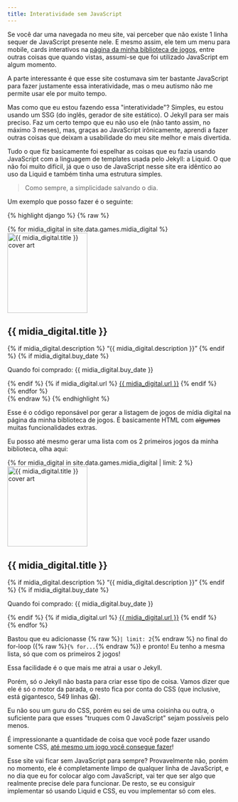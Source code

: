 ```yaml
---
title: Interatividade sem JavaScript
---
```


Se você dar uma navegada no meu site, vai perceber que não existe 1 linha
sequer de JavaScript presente nele. E mesmo assim, ele tem um menu para mobile,
cards interativos na [página da minha biblioteca de jogos](/games), entre
outras coisas que quando vistas, assumi-se que foi utilizado JavaScript em
algum momento.

A parte interessante é que esse site costumava sim ter bastante JavaScript para
fazer justamente essa interatividade, mas o meu autismo não me permite usar ele
por muito tempo.

Mas como que eu estou fazendo essa "interatividade"? Simples, eu estou usando
um SSG (do inglês, gerador de site estático). O Jekyll para ser mais preciso.
Faz um certo tempo que eu não uso ele (não tanto assim, no máximo 3 meses),
mas, graças ao JavaScript irônicamente, aprendi a fazer outras coisas que
deixam a usabilidade do meu site melhor e mais divertida.

Tudo o que fiz basicamente foi espelhar as coisas que eu fazia usando
JavaScript com a linguagem de templates usada pelo Jekyll: a Liquid. O que não
foi muito difícil, já que o uso de JavaScript nesse site era idêntico ao uso da
Liquid e também tinha uma estrutura simples.

> Como sempre, a simplicidade salvando o dia.

Um exemplo que posso fazer é o seguinte:

{% highlight django %}
{% raw %}
<div class="game_collection">
{% for midia_digital in site.data.games.midia_digital %}
    <div class="game" id="{{ midia_digital.title | slugify }}">
    <a href="#{{ midia_digital.title | slugify }}">
        <img
            alt="{{ midia_digital.title }} cover art"
            width="180"
            height="180"
            loading="lazy"
            src="{{ midia_digital.cover }}">
    </a>
        <hgroup class="game_info">
            <h2>{{ midia_digital.title }}</h2>
            {% if midia_digital.description %}
                <q>{{ midia_digital.description }}</q>
            {% endif %}
            {% if midia_digital.buy_date %}
                <p><span style="color: var(--accent)">Quando foi comprado:</span> {{ midia_digital.buy_date }}</p>
            {% endif %}
            {% if midia_digital.url %}
                <a href="{{ midia_digital.url }}" target="_blank">{{ midia_digital.url }}</a>
            {% endif %}
        </hgroup>
    </div>
{% endfor %}
</div>
{% endraw %}
{% endhighlight %}

Esse é o código reponsável por gerar a listagem de jogos de mídia digital na
página da minha biblioteca de jogos. É basicamente HTML com ~~algumas~~ muitas
funcionalidades extras.

Eu posso até mesmo gerar uma lista com os 2 primeiros jogos da minha
biblioteca, olha aqui:

<div class="game_collection">
{% for midia_digital in site.data.games.midia_digital | limit: 2 %}
    <div class="game" id="{{ midia_digital.title | slugify }}">
    <a href="#{{ midia_digital.title | slugify }}">
        <img
            alt="{{ midia_digital.title }} cover art"
            width="180"
            height="180"
            loading="lazy"
            src="{{ midia_digital.cover }}">
    </a>
        <hgroup class="game_info">
            <h2>{{ midia_digital.title }}</h2>
            {% if midia_digital.description %}
                <q>{{ midia_digital.description }}</q>
            {% endif %}
            {% if midia_digital.buy_date %}
                <p><span style="color: var(--accent)">Quando foi comprado:</span> {{ midia_digital.buy_date }}</p>
            {% endif %}
            {% if midia_digital.url %}
                <a href="{{ midia_digital.url }}" target="_blank">{{ midia_digital.url }}</a>
            {% endif %}
        </hgroup>
    </div>
{% endfor %}
</div>

Bastou que eu adicionasse {% raw %}`| limit: 2`{% endraw %} no final do for-loop ({% raw %}`{% for...`{% endraw %})
e pronto! Eu tenho a mesma lista, só que com os primeiros 2 jogos!

Essa facilidade é o que mais me atrai a usar o Jekyll.

Porém, só o Jekyll não basta para criar esse tipo de coisa. Vamos dizer que ele é
só o motor da parada, o resto fica por conta do CSS (que inclusive, está
gigantesco, 549 linhas 😱).

Eu não sou um guru do CSS, porém eu sei de uma coisinha ou outra, o suficiente
para que esses "truques com 0 JavaScript" sejam possíveis pelo menos.

É impressionante a quantidade de coisa que você pode fazer usando somente CSS,
[até mesmo um jogo você consegue fazer](https://benjaminaster.github.io/CSS-Minecraft/)!

Esse site vai ficar sem JavaScript para sempre? Provavelmente não, porém no
momento, ele é completamente limpo de qualquer linha de JavaScript, e no dia
que eu for colocar algo com JavaScript, vai ter que ser algo que realmente
precise dele para funcionar. De resto, se eu consiguir implementar só usando
Liquid e CSS, eu vou implementar só com eles.
